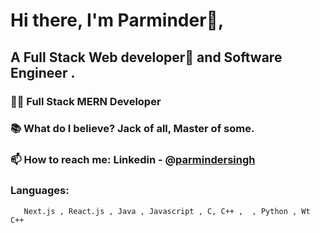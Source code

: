 
# Hi there, I'm Parminder👦,
## A Full Stack Web developer🎯 and  Software Engineer .

 ### 👨‍💻 Full Stack MERN Developer
 ### 📚 What do I believe? Jack of all, Master of some.
 ### 📫 How to reach me: Linkedin - @[parmindersingh](https://www.linkedin.com/in/psingh20)
 
 ### Languages:
       Next.js , React.js , Java , Javascript , C, C++ ,  , Python , Wt C++

